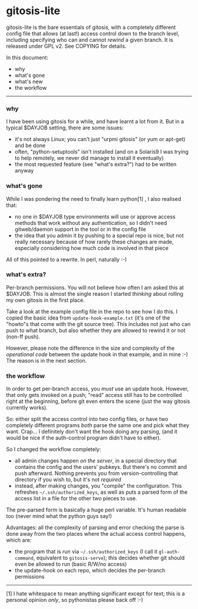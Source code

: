 # gitosis-lite

gitosis-lite is the bare essentials of gitosis, with a completely different
config file that allows (at last!) access control down to the branch level,
including specifying who can and cannot *rewind* a given branch.  It is
released under GPL v2.  See COPYING for details.

In this document:

  * why
  * what's gone
  * what's new
  * the workflow

----

### why

I have been using gitosis for a while, and have learnt a lot from it.  But in
a typical $DAYJOB setting, there are some issues:

  * it's not always Linux; you can't just "urpmi gitosis" (or yum or apt-get)
    and be done
  * often, "python-setuptools" isn't installed (and on a Solaris9 I was trying
    to help remotely, we never did manage to install it eventually)
  * the most requested feature (see "what's extra?") had to be written anyway

### what's gone

While I was pondering the need to finally learn python[1] , I also realised
that:

  * no one in $DAYJOB type environments will use or approve access methods
    that work without any authentication, so I didn't need gitweb/daemon
    support in the tool or in the config file
  * the idea that you admin it by pushing to a special repo is nice, but not
    really necessary because of how rarely these changes are made, especially
    considering how much code is involved in that piece

All of this pointed to a rewrite.  In perl, naturally :-)

### what's extra?

Per-branch permissions.  You will not believe how often I am asked this at
$DAYJOB.  This is almost the single reason I started *thinking* about rolling
my own gitosis in the first place.

Take a look at the example config file in the repo to see how I do this.  I
copied the basic idea from `update-hook-example.txt` (it's one of the "howto"s
that come with the git source tree).  This includes not just who can push to
what branch, but also whether they are allowed to rewind it or not (non-ff
push).

However, please note the difference in the size and complexity of the
*operational code* between the update hook in that example, and in mine :-)
The reason is in the next section.

### the workflow

In order to get per-branch access, you *must* use an update hook.  However,
that only gets invoked on a push; "read" access still has to be controlled
right at the beginning, before git even enters the scene (just the way gitosis
currently works).

So: either split the access control into two config files, or have two
completely different programs *both* parse the same one and pick what they
want.  Crap... I definitely don't want the hook doing any parsing, (and it
would be nice if the auth-control program didn't have to either).

So I changed the workflow completely:

  * all admin changes happen *on the server*, in a special directory that
    contains the config and the users' pubkeys.  But there's no commit and
    push afterward.  Nothing prevents you from version-controlling that
    directory if you wish to, but it's not *required*
  * instead, after making changes, you "compile" the configuration.  This
    refreshes `~/.ssh/authorized_keys`, as well as puts a parsed form of the
    access list in a file for the other two pieces to use.

The pre-parsed form is basically a huge perl variable.  It's human readable
too (never mind what the python guys say!)

Advantages: all the complexity of parsing and error checking the parse is done
away from the two places where the actual access control happens, which are:

  * the program that is run via `~/.ssh/authorized_keys` (I call it
    `gl-auth-command`, equivalent to `gitosis-serve`); this decides whether
    git should even be allowed to run (basic R/W/no access)
  * the update-hook on each repo, which decides the per-branch permissions

----

[1] I hate whitespace to mean anything significant except for text; this is a
personal opinion *only*, so pythonistas please back off :-)
